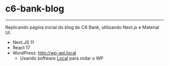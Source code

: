# c6-bank-blog
----
Replicando página inicial do blog do C6 Bank, utilizando Next.js e Material UI.

- Next.JS 11 
- React 17
- WordPress: http://wp-api.local
  - Usando software [Local](https://localwp.com/) para rodar o WP

